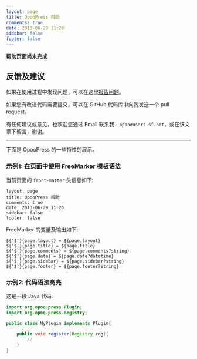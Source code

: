 ```yaml
---
layout: page
title: OpooPress 帮助
comments: true
date: 2013-06-29 11:20
sidebar: false
footer: false
---
```


**帮助页面尚未完成**

## 反馈及建议
如果在使用过程中发现问题，可以在这里[报告问题](https://github.com/opoo/opoopress/issues)。

如果您有改进代码需要提交，可以在 GitHub 代码库中向我发送一个 pull request。

有任何建议或意见，也欢迎您通过 Email 联系我：`opoo#users.sf.net`，或在该文章下留言，谢谢。


-----
下面是 OpooPress 的一些特性的展示。

### 示例1: 在页面中使用 FreeMarker 模板语法

当前页面的 `front-matter` 头信息如下:

	layout: page
	title: OpooPress 帮助
	comments: true
	date: 2013-06-29 11:20
	sidebar: false
	footer: false

FreeMarker 的变量及输出如下:

	${'$'}{page.layout} = ${page.layout}
	${'$'}{page.title} = ${page.title}
	${'$'}{page.comments} = ${page.comments?string}
	${'$'}{page.date} = ${page.date?datetime}
	${'$'}{page.sidebar} = ${page.sidebar?string}
	${'$'}{page.footer} = ${page.footer?string}

### 示例2: 代码语法高亮

这是一段 Java 代码:

~~~java
import org.opoo.press.Plugin;
import org.opoo.press.Registry;

public class MyPlugin implements Plugin{

	public void register(Registry reg){
		//
	}
}
~~~

